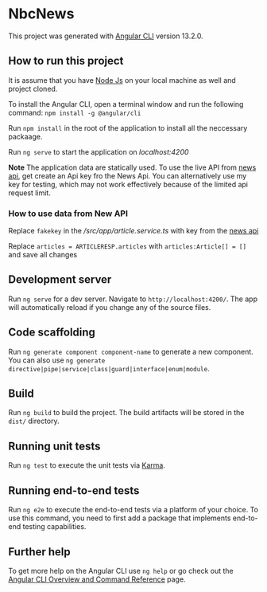 # NbcNews

This project was generated with [Angular CLI](https://github.com/angular/angular-cli) version 13.2.0.


## How to run this project

It is assume that you have [Node Js](https://nodejs.org/) on your local machine as well and project cloned.

To install the Angular CLI, open a terminal window and run the following command: `npm install -g @angular/cli`

Run `npm install` in the root of the application to install all the neccessary packaage.

Run `ng serve` to start the application on *localhost:4200*

**Note** The application data are statically used. To use the live API from [news api](https://newsapi.org/), get create an Api key fro the News Api. You can alternatively use my key for testing, which may not work effectively because of the limited api request limit.


### How to use data from New API

Replace `fakekey` in the */src/app/article.service.ts* with key from the [news api](https://newsapi.org/)


Replace  `articles = ARTICLERESP.articles` with `articles:Article[] = []` and save all changes

## Development server

Run `ng serve` for a dev server. Navigate to `http://localhost:4200/`. The app will automatically reload if you change any of the source files.

## Code scaffolding

Run `ng generate component component-name` to generate a new component. You can also use `ng generate directive|pipe|service|class|guard|interface|enum|module`.

## Build

Run `ng build` to build the project. The build artifacts will be stored in the `dist/` directory.

## Running unit tests

Run `ng test` to execute the unit tests via [Karma](https://karma-runner.github.io).

## Running end-to-end tests

Run `ng e2e` to execute the end-to-end tests via a platform of your choice. To use this command, you need to first add a package that implements end-to-end testing capabilities.

## Further help

To get more help on the Angular CLI use `ng help` or go check out the [Angular CLI Overview and Command Reference](https://angular.io/cli) page.

